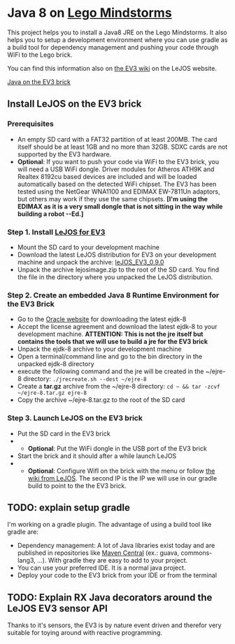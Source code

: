 # Java 8 on [Lego Mindstorms](http://www.lego.com/en-us/mindstorms)

This project helps you to install a Java8 JRE on the Lego Mindstorms. It also helps you to setup a development environment where you can use gradle as a build tool for dependency management and pushing your code through WiFi to the Lego brick.

You can find this information also on [the EV3 wiki](https://sourceforge.net/p/lejos/wiki/Installing%20leJOS/) on the LeJOS website.

[Java on the EV3 brick](https://plus.google.com/+BartDeNeuter/posts/X8vqeBSyWmy)

## Install LeJOS on the EV3 brick

### Prerequisites

* An empty SD card with a FAT32 partition of at least 200MB. The card itself should be at least 1GB and no more than 32GB. SDXC cards are not supported by the EV3 hardware.
* __Optional__: If you want to push your code via WiFi to the EV3 brick, you will need a USB WiFi dongle. Driver modules for Atheros ATH9K and Realtex 8192cu based devices are included and will be loaded automatically based on the detected WiFi chipset. The EV3 has been tested using the NetGear WNA1100 and EDIMAX EW-7811Un adaptors, but others may work if they use the same chipsets. __[I'm using the EDIMAX as it is a very small dongle that is not sitting in the way while building a robot --Ed.]__

### Step 1. Install [LeJOS for EV3](http://www.lejos.org/ev3.php)

* Mount the SD card to your development machine
* Download the latest LeJOS distribution for EV3 on your development machine and unpack the archive: [leJOS_EV3_0.9.0](https://sourceforge.net/projects/lejos/files/lejos-EV3/0.9.0-beta/leJOS_EV3_0.9.0-beta.tar.gz/download)
* Unpack the archive lejosimage.zip to the root of the SD card. You find the file in the directory where you unpacked the LeJOS distribution.

### Step 2. Create an embedded Java 8 Runtime Environment for the EV3 Brick

* Go to the [Oracle website](http://www.oracle.com/technetwork/java/embedded/downloads/javase/javaseemeddedev3-1982511.html) for downloading the latest ejdk-8
* Accept the license agreement and download the latest ejdk-8 to your development machine. __ATTENTION: This is not the jre itself but contains the tools that we will use to build a jre for the EV3 brick__
* Unpack the ejdk-8 archive to your development machine
* Open a terminal/command line and go to the bin directory in the unpacked ejdk-8 directory
* execute the following command and the jre will be created in the ~/ejre-8 directory: ```./jrecreate.sh --dest ~/ejre-8```
* Create a __tar.gz__ archive from the ~/ejre-8 directory: ```cd ~ && tar -zcvf ~/ejre-8.tar.gz ejre-8```
* Copy the archive ~/ejre-8.tar.gz to the root of the SD card

### Step 3. Launch LeJOS on the EV3 brick

* Put the SD card in the EV3 brick
* * __Optional__: Put the WiFi dongle in the USB port of the EV3 brick
* Start the brick and it should after a while launch LeJOS
* * __Optional__: Configure WifI on the brick with the menu or follow [the wiki from LeJOS](https://sourceforge.net/p/lejos/wiki/Configuring%20Wifi/). The second IP is the IP we will use in our gradle build to point to the the EV3 brick.

## TODO: explain setup gradle

I'm working on a gradle plugin. The advantage of using a build tool like gradle are:
* Dependency management: A lot of Java libraries exist today and are published in repositories like [Maven Central](http://search.maven.org/) (ex.: guava, commons-lang3, ...). With gradle they are easy to add to your project.
* You can use your preferred IDE. It is a normal java project.
* Deploy your code to the EV3 brick from your IDE or from the terminal

## TODO: Explain RX Java decorators around the LeJOS EV3 sensor API

Thanks to it's sensors, the EV3 is by nature event driven and therefor very suitable for toying around with reactive programming.

